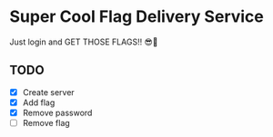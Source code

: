 # Super Cool Flag Delivery Service
Just login and GET THOSE FLAGS!! 😎😤 

## TODO
- [x] Create server
- [x] Add flag
- [x] Remove password
- [ ] Remove flag
